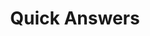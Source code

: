 ---
description: 'These guides offer simple, quick answers to common questions.'
keywords: ["quick answers", "linux", "how to"]
license: '[CC BY-ND 4.0](https://creativecommons.org/licenses/by-nd/4.0)'
published: 2024-04-14
title: Quick Answers
show_on_frontpage: true
title_short: "Quick Answers"
weight: 20
icon: "bolt"
aliases: ['/quick-answers/']
authors: ["SiteBay"]
contributors: ["SiteBay"]
---